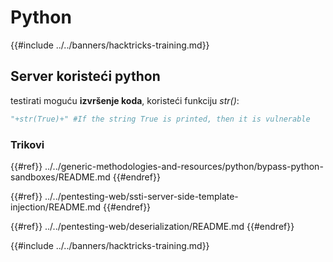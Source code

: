 # Python

{{#include ../../banners/hacktricks-training.md}}

## Server koristeći python

testirati moguću **izvršenje koda**, koristeći funkciju _str()_:
```python
"+str(True)+" #If the string True is printed, then it is vulnerable
```
### Trikovi


{{#ref}}
../../generic-methodologies-and-resources/python/bypass-python-sandboxes/README.md
{{#endref}}


{{#ref}}
../../pentesting-web/ssti-server-side-template-injection/README.md
{{#endref}}


{{#ref}}
../../pentesting-web/deserialization/README.md
{{#endref}}

{{#include ../../banners/hacktricks-training.md}}

